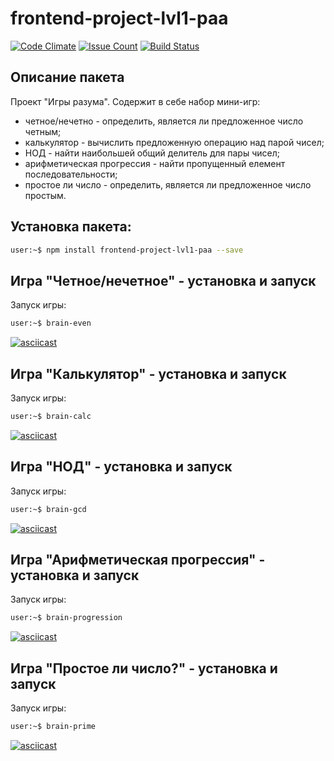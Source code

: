 # frontend-project-lvl1-paa

[![Code Climate](https://codeclimate.com/github/popkovandrey/frontend-project-lvl1/badges/gpa.svg)](https://codeclimate.com/github/popkovandrey/frontend-project-lvl1)
[![Issue Count](https://codeclimate.com/github/popkovandrey/frontend-project-lvl1/badges/issue_count.svg)](https://codeclimate.com/github/popkovandrey/frontend-project-lvl1)
[![Build Status](https://travis-ci.org/popkovandrey/frontend-project-lvl1.svg?branch=master)](https://travis-ci.org/popkovandrey/frontend-project-lvl1)

## Описание пакета

Проект "Игры разума". Содержит в себе набор мини-игр:
* четное/нечетно - определить, является ли предложенное число четным;
* калькулятор - вычислить предложенную операцию над парой чисел;
* НОД - найти наибольшей общий делитель для пары чисел;
* арифметическая прогрессия - найти пропущенный елемент последовательности;
* простое ли число - определить, является ли предложенное число простым.

## Установка пакета:
```sh
user:~$ npm install frontend-project-lvl1-paa --save
```

## Игра "Четное/нечетное" - установка и запуск

Запуск игры:
```sh
user:~$ brain-even
```

[![asciicast](https://asciinema.org/a/282944.svg)](https://asciinema.org/a/282944)

## Игра "Калькулятор" - установка и запуск

Запуск игры:
```sh
user:~$ brain-calc
```

[![asciicast](https://asciinema.org/a/283123.svg)](https://asciinema.org/a/283123)

## Игра "НОД" - установка и запуск

Запуск игры:
```sh
user:~$ brain-gcd
```

[![asciicast](https://asciinema.org/a/283130.svg)](https://asciinema.org/a/283130)

## Игра "Арифметическая прогрессия" - установка и запуск

Запуск игры:
```sh
user:~$ brain-progression
```

[![asciicast](https://asciinema.org/a/283155.svg)](https://asciinema.org/a/283155)

## Игра "Простое ли число?" - установка и запуск

Запуск игры:
```sh
user:~$ brain-prime
```

[![asciicast](https://asciinema.org/a/283169.svg)](https://asciinema.org/a/283169)
